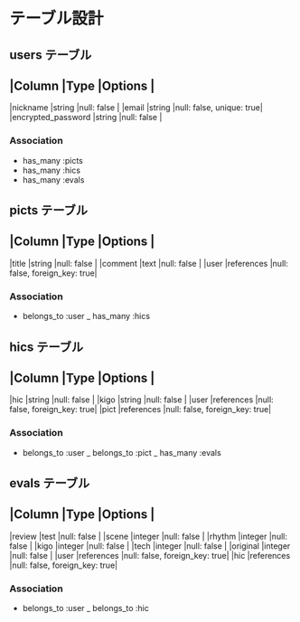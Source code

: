 # テーブル設計

## users テーブル
|Column              |Type       |Options                  |
------------------------------------------------------------
|nickname            |string     |null: false              |
|email               |string     |null: false, unique: true|
|encrypted_password  |string     |null: false              |

### Association
- has_many :picts
- has_many :hics
- has_many :evals

## picts テーブル
|Column              |Type       |Options                       |
----------------------------------------------------------------
|title               |string     |null: false                   |
|comment             |text       |null: false                   |
|user                |references |null: false, foreign_key: true|

### Association
- belongs_to :user
_ has_many :hics

## hics テーブル
|Column              |Type       |Options                       |
----------------------------------------------------------------
|hic                 |string     |null: false                   |
|kigo                |string     |null: false                   |
|user                |references |null: false, foreign_key: true|
|pict                |references |null: false, foreign_key: true|

### Association
- belongs_to :user
_ belongs_to :pict
_ has_many :evals

## evals テーブル
|Column              |Type       |Options                       |
----------------------------------------------------------------
|review              |test       |null: false                   |
|scene               |integer    |null: false                   |
|rhythm              |integer    |null: false                   |
|kigo                |integer    |null: false                   |
|tech                |integer    |null: false                   |
|original            |integer    |null: false                   |
|user                |references |null: false, foreign_key: true|
|hic                 |references |null: false, foreign_key: true|

### Association
- belongs_to :user
_ belongs_to :hic


